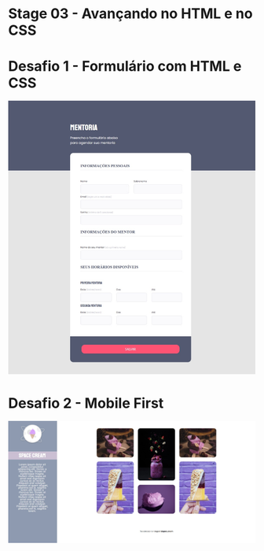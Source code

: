 # Stage 03 - Avançando no HTML e no CSS

# Desafio 1 - Formulário com HTML e CSS
<img src="assets/formulario-html-css.jpg" alt="">

# Desafio 2 - Mobile First
<img src="./assets/desafio-mobile-first-desktop.jpg" alt="Uma imagem contendo o preview do projeto mobile-first versão desktop.">
